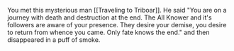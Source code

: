 You met this mysterious man [[Traveling to Triboar]]. He said "You are on a journey with death and destruction at the end. The All Knower and it's followers are aware of your presence. They desire your demise, you desire to return from whence you came. Only fate knows the end." and then disappeared in a puff of smoke.